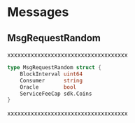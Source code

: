<!--
order: 2
-->

# Messages

## MsgRequestRandom

xxxxxxxxxxxxxxxxxxxxxxxxxxxxxxxxxxxx

```go
type MsgRequestRandom struct {
    BlockInterval uint64
    Consumer      string
    Oracle        bool
    ServiceFeeCap sdk.Coins
}
```

xxxxxxxxxxxxxxxxxxxxxxxxxxxxxxxxxxxx
